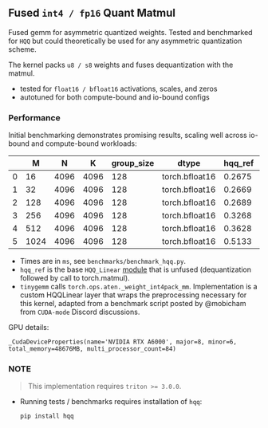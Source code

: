 ## Fused `int4 / fp16` Quant Matmul

Fused gemm for asymmetric quantized weights. Tested and benchmarked for `HQQ` but could theoretically be used for any asymmetric quantization scheme.

The kernel packs `u8 / s8` weights and fuses dequantization with the matmul.

- tested for `float16 / bfloat16` activations, scales, and zeros
- autotuned for both compute-bound and io-bound configs

### Performance

Initial benchmarking demonstrates promising results, scaling well across io-bound and compute-bound workloads:

|     | M    | N    | K    | group_size | dtype          | hqq_ref | triton | tinygemm |
| --- | ---- | ---- | ---- | ---------- | -------------- | ------- | ------ | -------- |
| 0   | 16   | 4096 | 4096 | 128        | torch.bfloat16 | 0.2675  | 0.0633 | 0.0382   |
| 1   | 32   | 4096 | 4096 | 128        | torch.bfloat16 | 0.2669  | 0.0704 | 0.0649   |
| 2   | 128  | 4096 | 4096 | 128        | torch.bfloat16 | 0.2689  | 0.0960 | 0.2523   |
| 3   | 256  | 4096 | 4096 | 128        | torch.bfloat16 | 0.3268  | 0.1355 | 0.5192   |
| 4   | 512  | 4096 | 4096 | 128        | torch.bfloat16 | 0.3628  | 0.2369 | 1.0892   |
| 5   | 1024 | 4096 | 4096 | 128        | torch.bfloat16 | 0.5133  | 0.4753 | 2.2016   |

- Times are in `ms`, see `benchmarks/benchmark_hqq.py`.
- `hqq_ref` is the base `HQQ_Linear` [module](https://github.com/mobiusml/hqq/blob/6d50eee4bcdd99cc10716f1297c5b2803d2b6da4/hqq/core/quantize.py#L349) that is unfused (dequantization followed by call to torch.matmul).
- `tinygemm` calls `torch.ops.aten._weight_int4pack_mm`. Implementation is a custom HQQLinear layer that wraps the preprocessing necessary for this kernel, adapted from a benchmark script posted by @mobicham from `CUDA-mode` Discord discussions.

GPU details:

```
_CudaDeviceProperties(name='NVIDIA RTX A6000', major=8, minor=6, total_memory=48676MB, multi_processor_count=84)
```

### NOTE

> This implementation requires `triton >= 3.0.0`.

- Running tests / benchmarks requires installation of `hqq`:

  ```
  pip install hqq
  ```
